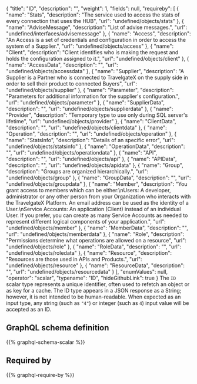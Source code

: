 {
  "title": "ID",
  "description": "",
  "weight": 1,
  "fields": null,
  "requireby": [
    {
      "name": "Stats",
      "description": "The service used to access the stats of every connection that uses the HUB",
      "url": "undefined/objects/stats"
    },
    {
      "name": "AdviseMessage",
      "description": "List of advise messages.",
      "url": "undefined/interfaces/advisemessage"
    },
    {
      "name": "Access",
      "description": "An Access is a set of credentials and configuration in order to access the system of a Supplier.",
      "url": "undefined/objects/access"
    },
    {
      "name": "Client",
      "description": "Client identifies who is making the request and holds the configuration assigned to it.",
      "url": "undefined/objects/client"
    },
    {
      "name": "AccessData",
      "description": "",
      "url": "undefined/objects/accessdata"
    },
    {
      "name": "Supplier",
      "description": "A Supplier is a Partner who is connected to TravelgateX on the supply side in order to sell their product to connected Buyers",
      "url": "undefined/objects/supplier"
    },
    {
      "name": "Parameter",
      "description": "Parameters for additional information for the supplier's configuration.",
      "url": "undefined/objects/parameter"
    },
    {
      "name": "SupplierData",
      "description": "",
      "url": "undefined/objects/supplierdata"
    },
    {
      "name": "Provider",
      "description": "Temporary type to use only during SQL server's lifetime",
      "url": "undefined/objects/provider"
    },
    {
      "name": "ClientData",
      "description": "",
      "url": "undefined/objects/clientdata"
    },
    {
      "name": "Operation",
      "description": "",
      "url": "undefined/objects/operation"
    },
    {
      "name": "StatsInfo",
      "description": "Details of an specific error",
      "url": "undefined/objects/statsinfo"
    },
    {
      "name": "OperationData",
      "description": "",
      "url": "undefined/objects/operationdata"
    },
    {
      "name": "API",
      "description": "",
      "url": "undefined/objects/api"
    },
    {
      "name": "APIData",
      "description": "",
      "url": "undefined/objects/apidata"
    },
    {
      "name": "Group",
      "description": "Groups are organized hierarchically.",
      "url": "undefined/objects/group"
    },
    {
      "name": "GroupData",
      "description": "",
      "url": "undefined/objects/groupdata"
    },
    {
      "name": "Member",
      "description": "You grant access to members which can be either:\nUsers: A developer, administrator or any other person from your Organization who interacts with the TravelgateX Platform. An email address can be used as the identity of a User.\nService Accounts: An application (Client) instead of an individual User. If you prefer, you can create as many Service Accounts as needed to represent different logical components of your application.",
      "url": "undefined/objects/member"
    },
    {
      "name": "MemberData",
      "description": "",
      "url": "undefined/objects/memberdata"
    },
    {
      "name": "Role",
      "description": "Permissions determine what operations are allowed on a resource",
      "url": "undefined/objects/role"
    },
    {
      "name": "RoleData",
      "description": "",
      "url": "undefined/objects/roledata"
    },
    {
      "name": "Resource",
      "description": "Resources are those used in APIs and Products.",
      "url": "undefined/objects/resource"
    },
    {
      "name": "ResourceData",
      "description": "",
      "url": "undefined/objects/resourcedata"
    }
  ],
  "enumValues": null,
  "operator": "scalar",
  "typename": "ID",
  "hideGithubLink": true
}
The `ID` scalar type represents a unique identifier, often used to refetch an object or as key for a cache. The ID type appears in a JSON response as a String; however, it is not intended to be human-readable. When expected as an input type, any string (such as `"4"`) or integer (such as `4`) input value will be accepted as an ID.
## GraphQL schema definition

{{% graphql-schema-scalar %}}

## Required by

{{% graphql-require-by %}}
